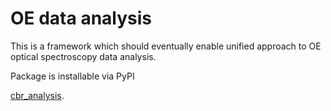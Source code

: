 # OE data analysis

This is a framework which should eventually enable unified approach to OE optical spectroscopy data analysis.

Package is installable via PyPI

[cbr_analysis](https://guides.github.com/features/mastering-markdown/).